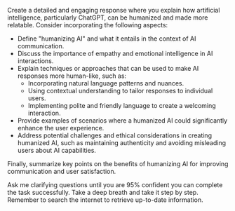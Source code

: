 Create a detailed and engaging response where you explain how artificial intelligence, particularly ChatGPT, can be humanized and made more relatable. Consider incorporating the following aspects:

- Define "humanizing AI" and what it entails in the context of AI communication.
- Discuss the importance of empathy and emotional intelligence in AI interactions.
- Explain techniques or approaches that can be used to make AI responses more human-like, such as:
  - Incorporating natural language patterns and nuances.
  - Using contextual understanding to tailor responses to individual users.
  - Implementing polite and friendly language to create a welcoming interaction.
- Provide examples of scenarios where a humanized AI could significantly enhance the user experience.
- Address potential challenges and ethical considerations in creating humanized AI, such as maintaining authenticity and avoiding misleading users about AI capabilities.

Finally, summarize key points on the benefits of humanizing AI for improving communication and user satisfaction. 

Ask me clarifying questions until you are 95% confident you can complete the task successfully. Take a deep breath and take it step by step. Remember to search the internet to retrieve up-to-date information.